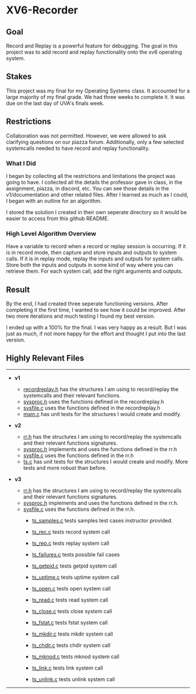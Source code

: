 # XV6-Recorder

## Goal
Record and Replay is a powerful feature for debugging.
The goal in this project was to add record and replay functionality onto the xv6 operating system.

## Stakes
This project was my final for my Operating Systems class.
It accounted for a large majority of my final grade.
We had three weeks to complete it.
It was due on the last day of UVA's finals week.

## Restrictions
Collaboration was not permitted.
However, we were allowed to ask clarifying questions on our piazza forum.
Additionally, only a few selected systemcalls needed to have record and replay functionality.

### What I Did
I began by collecting all the restrictions and limitations the project was going to have.
I collected all the details the professor gave in class, in the assignment, piazza, in discord, etc.
You can see those details in the v1/documentation and other related files.
After I learned as much as I could, I began with an outline for an algorithm.

I stored the solution I created in their own seperate directory so it would be easier to access from this github README.

### High Level Algorithm Overview
Have a variable to record when a record or replay session is occurring.
If it is in record mode, then capture and store inputs and outputs to system calls.
If it is in replay mode, replay the inputs and outputs for system calls.
Store both the inputs and outputs in some kind of way where you can retrieve them.
For each system call, add the right arguments and outputs.

## Result
By the end, I had created three seperate functioning versions.
After completing it the first time, I wanted to see how it could be improved.
After two more iterations and much testing I found my best version.


I ended up with a 100% for the final.
I was very happy as a result.
But I was just as much, if not more happy for the effort and thought I put into the last version.

## Highly Relevant Files
---
* **v1**
    * [recordreplay.h](v1/xv6-master/recordreplay.h) has the structures I am using to record/replay the systemcalls and their relevant functions.
    * [sysproc.h](v1/xv6-master/sysproc.c) uses the functions defined in the recordreplay.h
    * [sysfile.c](v1/xv6-master/sysfile.c) uses the functions defined in the recordreplay.h
    * [main.c](v1/main.c) has unit tests for the structures I would create and modify.

* **v2**
    * [rr.h](v2/xv6-master/rr.h) has the structures I am using to record/replay the systemcalls and their relevant functions signatures.
    * [sysproc.h](v2/xv6-master/sysproc.c) implements and uses the functions defined in the rr.h
    * [sysfile.c](v2/xv6-master/sysfile.c) uses the functions defined in the rr.h
    * [ts.c](v2/ts.c) has unit tests for the structures I would create and modify. More tests and more robust than before.
* **v3**
    * [rr.h](v3/rr.h) has the structures I am using to record/replay the systemcalls and their relevant functions signatures.
    * [sysproc.h](v3/sysproc.c) implements and uses the functions defined in the rr.h.
    * [sysfile.c](v3/sysfile.c) uses the functions defined in the rr.h.
		* [ts_samples.c](v3/ts_samples.c) tests samples test cases instructor provided.

		* [ts_rec.c](v3/ts_rec.c) tests record system call
		* [ts_rep.c](v3/ts_rep.c) tests replay system call

		* [ts_failures.c](v3/ts_failures.c) tests possible fail cases

		* [ts_getpid.c](v3/ts_getpid.c) tests getpid system call
		* [ts_uptime.c](v3/ts_uptime.c) tests uptime system call

		* [ts_open.c](v3/ts_open.c) tests open system call
		* [ts_read.c](v3/ts_read.c) tests read system call
		* [ts_close.c](v3/ts_close.c) tests close system call

		* [ts_fstat.c](v3/ts_fstat.c) tests fstat system call
		
		* [ts_mkdir.c](v3/ts_mkdir.c) tests mkdir system call
		* [ts_chdir.c](v3/ts_chdir.c) tests chdir system call

		* [ts_mknod.c](v3/ts_mknod.c) tests mknod system call
		* [ts_link.c](v3/unlink.c) tests link system call
		* [ts_unlink.c](v3/ts_unlink.c) tests unlink system call
---



